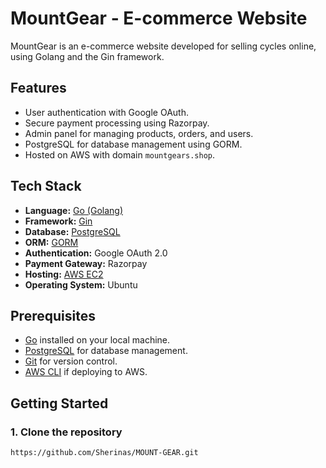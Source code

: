 # MountGear - E-commerce Website

MountGear is an e-commerce website developed for selling cycles online, using Golang and the Gin framework.



## Features

- User authentication with Google OAuth.
- Secure payment processing using Razorpay.
- Admin panel for managing products, orders, and users.
- PostgreSQL for database management using GORM.
- Hosted on AWS with domain `mountgears.shop`.

## Tech Stack

- **Language:** [Go (Golang)](https://golang.org/)
- **Framework:** [Gin](https://gin-gonic.com/)
- **Database:** [PostgreSQL](https://www.postgresql.org/)
- **ORM:** [GORM](https://gorm.io/)
- **Authentication:** Google OAuth 2.0
- **Payment Gateway:** Razorpay
- **Hosting:** [AWS EC2](https://aws.amazon.com/ec2/)
- **Operating System:** Ubuntu

## Prerequisites

- [Go](https://golang.org/doc/install) installed on your local machine.
- [PostgreSQL](https://www.postgresql.org/download/) for database management.
- [Git](https://git-scm.com/book/en/v2/Getting-Started-Installing-Git) for version control.
- [AWS CLI](https://aws.amazon.com/cli/) if deploying to AWS.

## Getting Started

### 1. Clone the repository

```bash
https://github.com/Sherinas/MOUNT-GEAR.git
